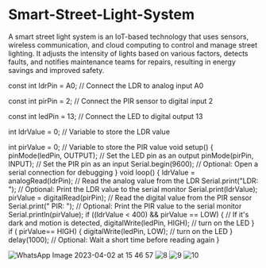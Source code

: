 # Smart-Street-Light-System
A smart street light system is an IoT-based technology that uses sensors, wireless communication, and cloud computing to control and manage street lighting. It adjusts the intensity of lights based on various factors, detects faults, and notifies maintenance teams for repairs, resulting in energy savings and improved safety.


 const int ldrPin = A0;      // Connect the LDR to analog input A0
 
const int pirPin = 2;       // Connect the PIR sensor to digital input 2

const int ledPin = 13;      // Connect the LED to digital output 13

int ldrValue = 0;           // Variable to store the LDR value

int pirValue = 0;           // Variable to store the PIR value
void setup() {
  pinMode(ledPin, OUTPUT); // Set the LED pin as an output
  pinMode(pirPin, INPUT);   // Set the PIR pin as an input
  Serial.begin(9600);       // Optional: Open a serial connection for debugging
}
void loop() {
  ldrValue = analogRead(ldrPin);   // Read the analog value from the LDR
  Serial.print("LDR: ");           // Optional: Print the LDR value to the serial monitor
  Serial.print(ldrValue);
  pirValue = digitalRead(pirPin);  // Read the digital value from the PIR sensor
  Serial.print(" PIR: ");          // Optional: Print the PIR value to the serial monitor
  Serial.println(pirValue);
  if ((ldrValue < 400) &&  pirValue == LOW) {  // If it's dark and motion is detected,
    digitalWrite(ledPin, HIGH);               // turn on the LED
  }
  if ( pirValue== HIGH)
  {
     digitalWrite(ledPin, LOW);             // turn on the LED
  }
  delay(1000);                               // Optional: Wait a short time before reading again
}




![WhatsApp Image 2023-04-02 at 15 46 57](https://github.com/Mahaveermandloi/Smart-Street-Light-System/assets/132800572/cdd9479c-336f-434c-a76d-ab7886a5e2ba)
![8](https://github.com/Mahaveermandloi/Smart-Street-Light-System/assets/132800572/6b0044da-e40d-45f5-b327-97804f06d32a)
![9](https://github.com/Mahaveermandloi/Smart-Street-Light-System/assets/132800572/9846365d-7115-4e3f-8aab-83bc089e72e9)
![10](https://github.com/Mahaveermandloi/Smart-Street-Light-System/assets/132800572/cc021bf1-04d1-4e1c-a6df-68785499286d)

